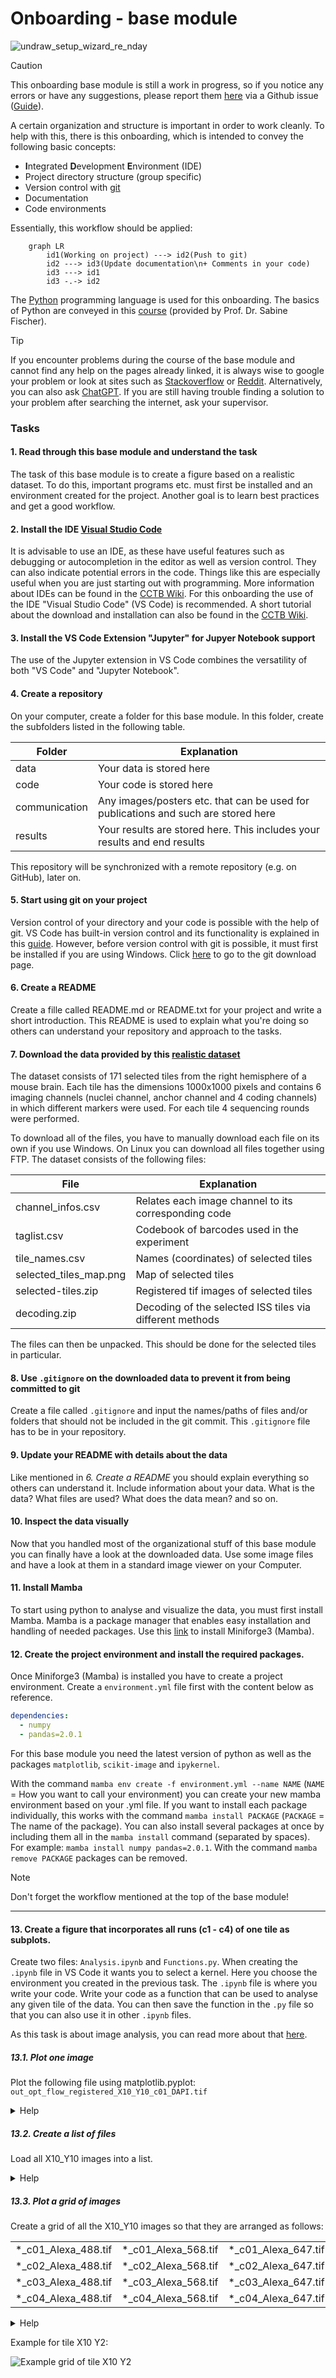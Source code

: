 # Onboarding - base module

![undraw_setup_wizard_re_nday](https://github.com/BioMeDS/onboarding-base-module/assets/7403236/6df4da84-8292-43e1-a0f6-ed1b148d1308)


> [!CAUTION]  
> This onboarding base module is still a work in progress, so if you notice any errors or have any suggestions, please report them [here](https://github.com/BioMeDS/onboarding-base-module/issues) via a Github issue ([Guide](https://docs.github.com/en/issues/tracking-your-work-with-issues/creating-an-issue)).

A certain organization and structure is important in order to work cleanly. To help with this, there is this onboarding, which is intended to convey the following basic concepts:

- **I**ntegrated **D**evelopment **E**nvironment (IDE)
- Project directory structure (group specific)
- Version control with [git](https://git-scm.com/)
- Documentation
- Code environments

Essentially, this workflow should be applied:

```mermaid
    graph LR
        id1(Working on project) ---> id2(Push to git)
        id2 ---> id3(Update documentation\n+ Comments in your code)
        id3 ---> id1
        id3 -.-> id2
```
The [Python](https://www.python.org/) programming language is used for this onboarding. The basics of Python are conveyed in this [course](https://github.com/SchardtS/PythonLectures) (provided by Prof. Dr. Sabine Fischer).

> [!TIP]
> If you encounter problems during the course of the base module and cannot find any help on the pages already linked, it is always wise to google your problem or look at sites such as [Stackoverflow](https://stackoverflow.com/) or [Reddit](https://www.reddit.com/). Alternatively, you can also ask [ChatGPT](chat.openai.com). If you are still having trouble finding a solution to your problem after searching the internet, ask your supervisor.

### Tasks
#### 1. Read through this base module and understand the task
The task of this base module is to create a figure based on a realistic dataset. To do this, important programs etc. must first be installed and an environment created for the project. Another goal is to learn best practices and get a good workflow.

#### 2. Install the IDE [Visual Studio Code](https://code.visualstudio.com/)
It is advisable to use an IDE, as these have useful features such as debugging or autocompletion in the editor as well as version control. They can also indicate potential errors in the code. Things like this are especially useful when you are just starting out with programming. More information about IDEs can be found in the [CCTB Wiki](http://10.87.174.31/mediawiki/index.php/Beginner%27s_Guide_to_Programming#Integrated_Developer_Environments). For this onboarding the use of the IDE "Visual Studio Code" (VS Code) is recommended. A short tutorial about the download and installation can also be found in the [CCTB Wiki](http://10.87.174.31/mediawiki/index.php/Beginner%27s_Guide_to_Programming#Download_.26_Installation_2).

#### 3. Install the VS Code Extension "Jupyter" for Jupyer Notebook support
The use of the Jupyter extension in VS Code combines the versatility of both "VS Code" and "Jupyter Notebook". 

#### 4. Create a repository
On your computer, create a folder for this base module. In this folder, create the subfolders listed in the following table.

| Folder | Explanation |
| -------- | -------- |
| data     | Your data is stored here     |
| code     | Your code is stored here     |
| communication     | Any images/posters etc. that can be used for publications and such are stored here     |
| results     | Your results are stored here. This includes your results and end results     |

This repository will be synchronized with a remote repository (e.g. on GitHub), later on.

#### 5. Start using git on your project
Version control of your directory and your code is possible with the help of git. VS Code has built-in version control and its functionality is explained in this [guide](https://code.visualstudio.com/docs/sourcecontrol/intro-to-git). However, before version control with git is possible, it must first be installed if you are using Windows. Click [here](https://git-scm.com/downloads) to go to the git download page.

#### 6. Create a README
Create a fille called README.md or README.txt for your project and write a short introduction. This README is used to explain what you're doing so others can understand your repository and approach to the tasks.

#### 7. Download the data provided by this [realistic dataset](https://www.ebi.ac.uk/biostudies/bioimages/studies/S-BSST700)
The dataset consists of 171 selected tiles from the right hemisphere of a mouse brain. Each tile has the dimensions 1000x1000 pixels and contains 6 imaging channels (nuclei channel, anchor channel and 4 coding channels) in which different markers were used. For each tile 4 sequencing rounds were performed.

To download all of the files, you have to manually download each file on its own if you use Windows. On Linux you can download all files together using FTP. The dataset consists of the following files:

| File | Explanation |
| ---- | ----------- |
| channel_infos.csv | Relates each image channel to its corresponding code |
| taglist.csv | Codebook of barcodes used in the experiment |
| tile_names.csv | Names (coordinates) of selected tiles |
| selected_tiles_map.png | Map of selected tiles |
| selected-tiles.zip | Registered tif images of selected tiles |
| decoding.zip | Decoding of the selected ISS tiles via different methods |

The files can then be unpacked. This should be done for the selected tiles in particular.

#### 8. Use ```.gitignore``` on the downloaded data to prevent it from being committed to git
Create a file called ```.gitignore``` and input the names/paths of files and/or folders that should not be included in the git commit. This ```.gitignore``` file has to be in your repository.

#### 9. Update your README with details about the data
Like mentioned in *6. Create a README* you should explain everything so others can understand it. Include information about your data. What is the data? What files are used? What does the data mean? and so on.

#### 10. Inspect the data visually
Now that you handled most of the organizational stuff of this base module you can finally have a look at the downloaded data. Use some image files and have a look at them in a standard image viewer on your Computer.

#### 11. Install Mamba
To start using python to analyse and visualize the data, you must first install Mamba. Mamba is a package manager that enables easy installation and handling of needed packages. Use this [link](https://github.com/conda-forge/miniforge?tab=readme-ov-file#miniforge3) to install Miniforge3 (Mamba).

#### 12. Create the project environment and install the required packages. 
Once Miniforge3 (Mamba) is installed you have to create a project environment. Create a `environment.yml` file first with the content below as reference.

```yml
dependencies:
  - numpy
  - pandas=2.0.1
```
For this base module you need the latest version of python as well as the packages ```matplotlib```, ```scikit-image``` and ```ipykernel```.

With the command ```mamba env create -f environment.yml --name NAME``` (```NAME``` = How you want to call your environment) you can create your new mamba environment based on your .yml file. If you want to install each package individually, this works with the command ```mamba install PACKAGE``` (```PACKAGE``` = The name of the package). You can also install several packages at once by including them all in the ```mamba install``` command (separated by spaces). For example: ```mamba install numpy pandas=2.0.1```. With the command ```mamba remove PACKAGE``` packages can be removed.

> [!NOTE]
> Don't forget the workflow mentioned at the top of the base module!

---

#### 13. Create a figure that incorporates all runs (c1 - c4) of one tile as subplots.
Create two files: ```Analysis.ipynb``` and ```Functions.py```. When creating the ```.ipynb``` file in VS Code it wants you to select a kernel. Here you choose the environment you created in the previous task. The ```.ipynb``` file is where you write your code. Write your code as a function that can be used to analyse any given tile of the data. You can then save the function in the ```.py``` file so that you can also use it in other ```.ipynb``` files.

As this task is about image analysis, you can read more about that [here](https://haesleinhuepf.github.io/BioImageAnalysisNotebooks/intro.html).

##### 13.1. Plot one image
Plot the following file using matplotlib.pyplot: ```out_opt_flow_registered_X10_Y10_c01_DAPI.tif```
<details>
    <summary>Help</summary>
First you have to unpack the selected-tiles.zip. Then import the needed packages (skimage, matplotlib.pyplot, glob). Now you can plot one of the images. To do this, the image must first be saved in a variable using ski.io.imread("PATH/out_opt_flow_registered_X10_Y10_c01_DAPI.tif"). This variable can then be plotted with matplotlib.pyplot. An alternative to plotting with matplotlib.pyplot would be to display the image directly with ski.io.imshow("PATH/out_opt_flow_registered_X10_Y10_c01_DAPI.tif") instead of saving the image in a variable.
</details>

##### 13.2. Create a list of files
Load all X10_Y10 images into a list.
<details>
    <summary>Help</summary>
You can use glob.glob() to save all needed files in the selected-tiles folder in a variable. To import all X_10_Y10 images and only them you have to tell glob which files it has to save. You do this with glob.glob("PATH/out_opt_flow_registered_X10_Y10_*.tif"). This nomenclature with * tells glob, that it should look for all files that have the same name (before *). You can then iterate over all the files in the glob variable and use scikit-image (ski.io.imread()) to read in the files and save them in a list. 
</details>

##### 13.3. Plot a grid of images
Create a grid of all the X10_Y10 images so that they are arranged as follows:

| | | | | | |
| -------- | -------- | -------- | -------- | -------- | -------- |
| *_c01_Alexa_488.tif | *_c01_Alexa_568.tif | *_c01_Alexa_647.tif | *_c01_Atto_425.tif | *_c01_Atto_490LS.tif | *_c01_DAPI.tif |
| *_c02_Alexa_488.tif | *_c02_Alexa_568.tif | *_c02_Alexa_647.tif | *_c02_Atto_425.tif | *_c02_Atto_490LS.tif | *_c02_DAPI.tif |
| *_c03_Alexa_488.tif | *_c03_Alexa_568.tif | *_c03_Alexa_647.tif | *_c03_Atto_425.tif | *_c03_Atto_490LS.tif | *_c03_DAPI.tif |
| *_c04_Alexa_488.tif | *_c04_Alexa_568.tif | *_c04_Alexa_647.tif | *_c04_Atto_425.tif | *_c04_Atto_490LS.tif | *_c04_DAPI.tif |

<details>
    <summary>Help</summary>
    To do this, you need to use matplotlib.pyplot.subplots() and use a for loop to iterate over the list of images you created in 13.2. The example image was plottet using the following code (ignoring the names above the tiles):

    fig, axs = plt.subplots(4, 6, figsize=(25, 15))
    for i, ax in enumerate(axs.flatten()):
        ax.imshow(image_array[i])
    plt.show()

Where image_array[] is a list of image files that was created using ski.io.imread().
    
</details>

Example for tile X10 Y2:

![Example grid of tile X10 Y2](https://github.com/BioMeDS/onboarding-base-module/blob/main/x10y2_grid.png)
